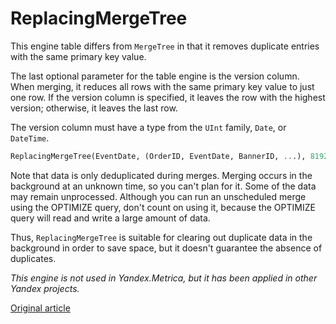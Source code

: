 # ReplacingMergeTree

This engine table differs from `MergeTree` in that it removes duplicate entries with the same primary key value.

The last optional parameter for the table engine is the version column. When merging, it reduces all rows with the same primary key value to just one row. If the version column is specified, it leaves the row with the highest version; otherwise, it leaves the last row.

The version column must have a type from the `UInt` family, `Date`, or `DateTime`.

```sql
ReplacingMergeTree(EventDate, (OrderID, EventDate, BannerID, ...), 8192, ver)
```

Note that data is only deduplicated during merges. Merging occurs in the background at an unknown time, so you can't plan for it. Some of the data may remain unprocessed. Although you can run an unscheduled merge using the OPTIMIZE query, don't count on using it, because the OPTIMIZE query will read and write a large amount of data.

Thus, `ReplacingMergeTree` is suitable for clearing out duplicate data  in the background in order to save space, but it doesn't guarantee the absence of duplicates.

*This engine is not used in Yandex.Metrica, but it has been applied in other Yandex projects.*


[Original article](https://clickhouse.yandex/docs/en/operations/table_engines/replacingmergetree/) <!--hide-->
